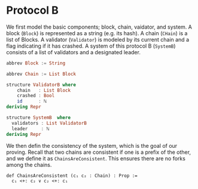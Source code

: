 # Protocol B

We first model the basic components; block, chain, vaidator, and system. A block (`Block`) is represented as a string (e.g. its hash). A chain (`CHain`) is a list of Blocks. A validator (`Validator`) is modeled by its current chain and a flag indicating if it has crashed. A system of this protocol B (`SystemB`) consists of a list of validators and a designated leader.

```haskell
abbrev Block := String

abbrev Chain := List Block

structure ValidatorB where
    chain   : List Block
    crashed : Bool
    id      : ℕ
deriving Repr

structure SystemB  where
  validators : List ValidatorB
  leader     : ℕ
deriving Repr
```

We then defin the consistency of the system, which is the goal of our proving. Recall that two chains are consistent if one is a prefix of the other, and we define it as `ChainsAreConsistent`. This ensures there are no forks among the chains.

```
def ChainsAreConsistent (c₁ c₂ : Chain) : Prop :=
  c₁ <+: c₂ ∨ c₂ <+: c₁
```
